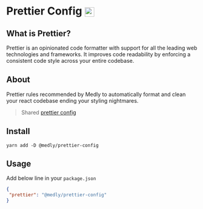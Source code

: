 # Prettier Config <img style="vertical-align: middle" height="25" src="https://brandslogos.com/wp-content/uploads/images/large/prettier-logo-vector.svg">

## What is Prettier?

Prettier is an opinionated code formatter with support for all the leading web technologies and frameworks. It improves code readability by enforcing a consistent code style across your entire codebase.

## About

Prettier rules recommended by Medly to automatically format and clean your react codebase ending your styling nightmares.

> Shared [prettier config](https://prettier.io/docs/en/configuration.html)

## Install

```shell
yarn add -D @medly/prettier-config
```

## Usage

Add below line in your `package.json`

```json
{
 "prettier": "@medly/prettier-config"
}
```
